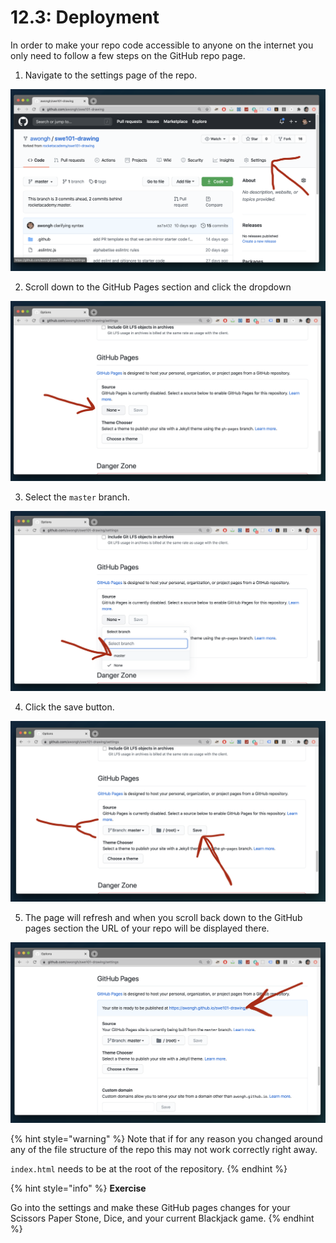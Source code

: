 # 12.3: Deployment

In order to make your repo code accessible to anyone on the internet you only need to follow a few steps on the GitHub repo page.

1. Navigate to the settings page of the repo.

![](../.gitbook/assets/screen-shot-2020-09-10-at-6.31.26-pm.png)

2. Scroll down to the GitHub Pages section and click the dropdown

![](../.gitbook/assets/screen-shot-2020-09-10-at-6.31.43-pm.png)

3. Select the `master` branch. 

![](../.gitbook/assets/screen-shot-2020-09-10-at-6.31.48-pm.png)

4. Click the save button.

![](../.gitbook/assets/screen-shot-2020-09-10-at-6.31.53-pm.png)

5. The page will refresh and when you scroll back down to the GitHub pages section the URL of your repo will be displayed there.

![](../.gitbook/assets/screen-shot-2020-09-10-at-6.38.19-pm.png)

{% hint style="warning" %}
Note that if for any reason you changed around any of the file structure of the repo this may not work correctly right away.  
  
`index.html` needs to be at the root of the repository.
{% endhint %}

{% hint style="info" %}
**Exercise**

Go into the settings and make these GitHub pages changes for your Scissors Paper Stone, Dice, and your current Blackjack game.
{% endhint %}

